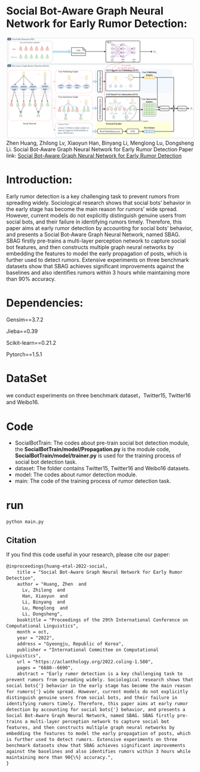 # Social Bot-Aware Graph Neural Network for Early Rumor Detection:
![image](SBAG.png)
Zhen Huang, Zhilong Lv, Xiaoyun Han, Binyang Li, Menglong Lu, Dongsheng Li. Social Bot-Aware Graph Neural Network for Early Rumor Detection
Paper link: [Social Bot-Aware Graph Neural Network for Early Rumor Detection](https://aclanthology.org/2022.coling-1.580/)
# Introduction:
Early rumor detection is a key challenging task to prevent rumors from spreading widely. Sociological research shows that social bots’ behavior in the early stage has become the main reason for rumors’ wide spread. However, current models do not explicitly distinguish genuine users from social bots, and their failure in identifying rumors timely. Therefore, this paper aims at early rumor detection by accounting for social bots’ behavior, and presents a Social Bot-Aware Graph Neural Network, named SBAG. SBAG firstly pre-trains a multi-layer perception network to capture social bot features, and then constructs multiple graph neural networks by embedding the features to model the early propagation of posts, which is further used to detect rumors. Extensive experiments on three benchmark datasets show that SBAG achieves
significant improvements against the baselines and also identifies rumors within 3 hours while maintaining more than 90% accuracy.
# Dependencies:
Gensim==3.7.2

Jieba==0.39

Scikit-learn==0.21.2

Pytorch==1.5.1


# DataSet
we conduct experiments on three benchmark dataset，Twitter15, Twitter16 and Weibo16.

# Code
* SocialBotTrain: The codes about pre-train social bot detection module, the **SocialBotTrain/model/Propagation.py** is the module code,  **SocialBotTrain/model/trainer.py** is used for the training process of social bot detection task.
* dataset: The folder contains Twitter15, Twitter16 and Weibo16 datasets.
* model: The codes about rumor detection module.
* main: The code of the training process of rumor detection task.

# run
```
python main.py
```

## Citation
If you find this code useful in your research, please cite our paper:
```
@inproceedings{huang-etal-2022-social,
    title = "Social Bot-Aware Graph Neural Network for Early Rumor Detection",
    author = "Huang, Zhen  and
      Lv, Zhilong  and
      Han, Xiaoyun  and
      Li, Binyang  and
      Lu, Menglong  and
      Li, Dongsheng",
    booktitle = "Proceedings of the 29th International Conference on Computational Linguistics",
    month = oct,
    year = "2022",
    address = "Gyeongju, Republic of Korea",
    publisher = "International Committee on Computational Linguistics",
    url = "https://aclanthology.org/2022.coling-1.580",
    pages = "6680--6690",
    abstract = "Early rumor detection is a key challenging task to prevent rumors from spreading widely. Sociological research shows that social bots{'} behavior in the early stage has become the main reason for rumors{'} wide spread. However, current models do not explicitly distinguish genuine users from social bots, and their failure in identifying rumors timely. Therefore, this paper aims at early rumor detection by accounting for social bots{'} behavior, and presents a Social Bot-Aware Graph Neural Network, named SBAG. SBAG firstly pre-trains a multi-layer perception network to capture social bot features, and then constructs multiple graph neural networks by embedding the features to model the early propagation of posts, which is further used to detect rumors. Extensive experiments on three benchmark datasets show that SBAG achieves significant improvements against the baselines and also identifies rumors within 3 hours while maintaining more than 90{\%} accuracy.",
}
```

